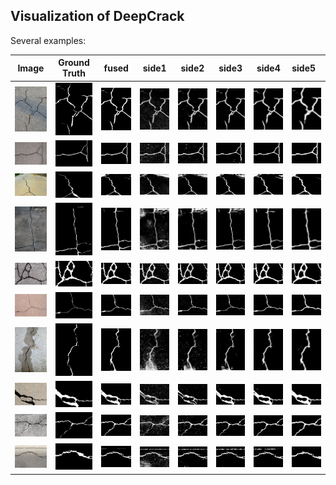 ## Visualization of DeepCrack

Several examples:

|Image|Ground Truth|fused|side1|side2|side3|side4|side5|
|:----:|:----:|:----:|:----:|:----:|:----:|:----:|:----|
|![](./deepcrack/11125-1_image.png)|![](./deepcrack/11125-1_label_viz.png)|![](./deepcrack/11125-1_fused.png)|![](./deepcrack/11125-1_side1.png)|![](./deepcrack/11125-1_side2.png)|![](./deepcrack/11125-1_side3.png)|![](./deepcrack/11125-1_side4.png)|![](./deepcrack/11125-1_side5.png)|
|![](./deepcrack/11129_image.png)|![](./deepcrack/11129_label_viz.png)|![](./deepcrack/11129_fused.png)|![](./deepcrack/11129_side1.png)|![](./deepcrack/11129_side2.png)|![](./deepcrack/11129_side3.png)|![](./deepcrack/11129_side4.png)|![](./deepcrack/11129_side5.png)|
|![](./deepcrack/11171_image.png)|![](./deepcrack/11171_label_viz.png)|![](./deepcrack/11171_fused.png)|![](./deepcrack/11171_side1.png)|![](./deepcrack/11171_side2.png)|![](./deepcrack/11171_side3.png)|![](./deepcrack/11171_side4.png)|![](./deepcrack/11171_side5.png)|
|![](./deepcrack/11174_image.png)|![](./deepcrack/11174_label_viz.png)|![](./deepcrack/11174_fused.png)|![](./deepcrack/11174_side1.png)|![](./deepcrack/11174_side2.png)|![](./deepcrack/11174_side3.png)|![](./deepcrack/11174_side4.png)|![](./deepcrack/11174_side5.png)|
|![](./deepcrack/11215-5_image.png)|![](./deepcrack/11215-5_label_viz.png)|![](./deepcrack/11215-5_fused.png)|![](./deepcrack/11215-5_side1.png)|![](./deepcrack/11215-5_side2.png)|![](./deepcrack/11215-5_side3.png)|![](./deepcrack/11215-5_side4.png)|![](./deepcrack/11215-5_side5.png)|
|![](./deepcrack/11216_image.png)|![](./deepcrack/11216_label_viz.png)|![](./deepcrack/11216_fused.png)|![](./deepcrack/11216_side1.png)|![](./deepcrack/11216_side2.png)|![](./deepcrack/11216_side3.png)|![](./deepcrack/11216_side4.png)|![](./deepcrack/11216_side5.png)|
|![](./deepcrack/11220-1_image.png)|![](./deepcrack/11220-1_label_viz.png)|![](./deepcrack/11220-1_fused.png)|![](./deepcrack/11220-1_side1.png)|![](./deepcrack/11220-1_side2.png)|![](./deepcrack/11220-1_side3.png)|![](./deepcrack/11220-1_side4.png)|![](./deepcrack/11220-1_side5.png)|
|![](./deepcrack/11231-1_image.png)|![](./deepcrack/11231-1_label_viz.png)|![](./deepcrack/11231-1_fused.png)|![](./deepcrack/11231-1_side1.png)|![](./deepcrack/11231-1_side2.png)|![](./deepcrack/11231-1_side3.png)|![](./deepcrack/11231-1_side4.png)|![](./deepcrack/11231-1_side5.png)|
|![](./deepcrack/11240-7_image.png)|![](./deepcrack/11240-7_label_viz.png)|![](./deepcrack/11240-7_fused.png)|![](./deepcrack/11240-7_side1.png)|![](./deepcrack/11240-7_side2.png)|![](./deepcrack/11240-7_side3.png)|![](./deepcrack/11240-7_side4.png)|![](./deepcrack/11240-7_side5.png)|
|![](./deepcrack/11305-2_image.png)|![](./deepcrack/11305-2_label_viz.png)|![](./deepcrack/11305-2_fused.png)|![](./deepcrack/11305-2_side1.png)|![](./deepcrack/11305-2_side2.png)|![](./deepcrack/11305-2_side3.png)|![](./deepcrack/11305-2_side4.png)|![](./deepcrack/11305-2_side5.png)|